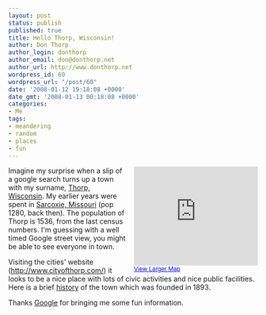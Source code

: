 ```yaml
---
layout: post
status: publish
published: true
title: Hello Thorp, Wisconsin!
author: Don Thorp
author_login: donthorp
author_email: don@donthorp.net
author_url: http://www.donthorp.net
wordpress_id: 60
wordpress_url: "/post/60"
date: '2008-01-12 19:18:08 +0000'
date_gmt: '2008-01-13 00:18:08 +0000'
categories:
- Me
tags:
- meandering
- random
- places
- fun
---
```

<div style="float:right; margin-left: 15px; "><iframe width="250" height="200" frameborder="0" scrolling="no" marginheight="0" marginwidth="0" src="http://maps.google.com/maps?f=q&amp;hl=en&amp;geocode=&amp;time=&amp;date=&amp;ttype=&amp;q=thorp,+wi&amp;ie=UTF8&amp;om=1&amp;s=AARTsJpy2zHH1FXH_G28kBa5BOcfD3YwFQ&amp;ll=44.958846,-90.798912&amp;spn=0.024294,0.042915&amp;z=13&amp;output=embed"></iframe><br /><small><a href="http://maps.google.com/maps?f=q&amp;hl=en&amp;geocode=&amp;time=&amp;date=&amp;ttype=&amp;q=thorp,+wi&amp;ie=UTF8&amp;om=1&amp;ll=44.958846,-90.798912&amp;spn=0.024294,0.042915&amp;z=13&amp;source=embed" style="color:#0000FF;text-align:left">View Larger Map</a></small></div>
<p>Imagine my surprise when a slip of a google search turns up a town with my surname, <a href="http://en.wikipedia.org/wiki/Thorp,_Wisconsin" target="_blank">Thorp, Wisconsin</a>. My earlier years were spent in <a href="http://en.wikipedia.org/wiki/Sarcoxie%2C_Missouri" target="_blank">Sarcoxie, Missouri</a> (pop 1280, back then). The population of Thorp is 1536, from the last census numbers. I'm guessing with a well timed Google street view, you might be able to see everyone in town.</p>
<p>Visiting the cities' website (<a href="http://www.cityofthorp.com/" target="_blank">http://www.cityofthorp.com/</a>) it looks to be a nice place with lots of civic activities and nice public facilities. Here is a brief <a href="http://www.cityofthorp.com/cityofthorp/history+of+thorp/default.asp" target="_blank">history</a> of the town which was founded in 1893.</p>
<p>Thanks <a href="http://www.google.com">Google</a> for bringing me some fun information.</p>
